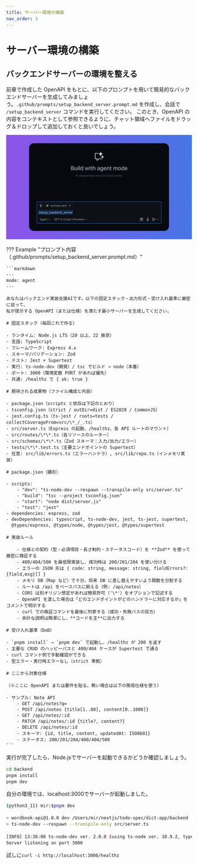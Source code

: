 ```yaml
---
title: サーバー環境の構築
nav_order: 3
---
```


# サーバー環境の構築

## バックエンドサーバーの環境を整える

前章で作成した OpenAPI をもとに、以下のプロンプトを用いて簡易的なバックエンドサーバーを生成してみましょう。`.github/prompts/setup_backend_server.prompt.md` を作成し、会話で `/setup_backend_server` コマンドを実行してください。
このとき、OpenAPI の内容をコンテキストとして参照できるように、チャット領域へファイルをドラッグ＆ドロップして追加しておくと良いでしょう。

![](../assets/img/be_prompt.png)

??? Example "プロンプト内容（.github/prompts/setup_backend_server.prompt.md）"

    ```markdown
    ---
    mode: agent
    ---

    あなたはバックエンド実装支援AIです。以下の固定スタック・出力形式・受け入れ基準に厳密に従って、
    私が提示する OpenAPI（または仕様）を満たす最小サーバーを生成してください。

    # 固定スタック（毎回これで作る）

    - ランタイム: Node.js LTS（20 以上、22 推奨）
    - 言語: TypeScript
    - フレームワーク: Express 4.x
    - スキーマ/バリデーション: Zod
    - テスト: Jest + Supertest
    - 実行: ts-node-dev（開発）/ tsc でビルド → node（本番）
    - ポート: 3000（環境変数 PORT があれば優先）
    - 共通: /healthz で { ok: true }

    # 期待される成果物（ファイル構成と内容）

    - package.json（scripts と依存は下記のとおり）
    - tsconfig.json（strict / outDir=dist / ES2020 / CommonJS）
    - jest.config.ts（ts-jest / roots=tests / collectCoverageFrom=src/\*_/_.ts）
    - src/server.ts（Express の起動、/healthz、各 API ルートのマウント）
    - src/routes/\*\*.ts（各リソースのルーター）
    - src/schemas/\*\*.ts（Zod スキーマ：入力/出力/エラー）
    - tests/\*\*.test.ts（主要エンドポイントの Supertest）
    - 任意: src/lib/errors.ts（エラーハンドラ）, src/lib/repo.ts（インメモリ実装）

    # package.json（雛形）

    - scripts:
        - "dev": "ts-node-dev --respawn --transpile-only src/server.ts"
        - "build": "tsc --project tsconfig.json"
        - "start": "node dist/server.js"
        - "test": "jest"
    - dependencies: express, zod
    - devDependencies: typescript, ts-node-dev, jest, ts-jest, supertest,
      @types/express, @types/node, @types/jest, @types/supertest

    # 実装ルール

        - 仕様との契約（型・必須項目・長さ制約・ステータスコード）を **Zod** を使って厳密に検証する
        - 400/404/500 を最低限実装し、成功時は 200/201/204 を使い分ける
        - エラーの JSON 形は { code: string, message: string, fieldErrors?: {field,msg}[] }
        - メモリ DB（Map など）で十分。将来 DB に差し替えやすいよう関数を分割する
        - ルートは /api をベースパスに揃える（例: /api/notes）
        - CORS は別オリジン想定があれば簡易許可（'\*'）をオプションで記述する
        - OpenAPI を渡した場合は「どのエンドポイントがどのハンドラーに対応するか」をコメントで明示する
        - curl での検証コマンドを最後に列挙する（成功・失敗パスの双方）
        - 余計な説明は簡潔にし、**コードを主**に出力する

    # 受け入れ基準（DoD）

    - `pnpm install` → `pnpm dev` で起動し、/healthz が 200 を返す
    - 主要な CRUD のハッピーパスと 400/404 ケースが Supertest で通る
    - curl コマンド例で手動確認ができる
    - 型エラー・実行時エラーなし（strict 準拠）

    # ここから対象仕様

    （※ここに OpenAPI または要件を貼る。無い場合は以下の簡易仕様を使う）

    - サンプル: Note API
        - GET /api/notes?q=
        - POST /api/notes {title[1..80], content[0..1000]}
        - GET /api/notes/:id
        - PATCH /api/notes/:id {title?, content?}
        - DELETE /api/notes/:id
        - スキーマ: {id, title, content, updatedAt: ISO8601}
        - ステータス: 200/201/204/400/404/500
    ```

実行が完了したら、Node.jsでサーバーを起動できるかどうか確認しましょう。

```bash
cd backend
pnpm install
pnpm dev
```

自分の環境では、localhost:3000でサーバーが起動しました。

```bash
(python3_11) mir:$pnpm dev

> wordbook-api@1.0.0 dev /Users/mir/nextjs/todo-spec/dict-app/backend
> ts-node-dev --respawn --transpile-only src/server.ts

[INFO] 13:36:00 ts-node-dev ver. 2.0.0 (using ts-node ver. 10.9.2, typescript ver. 5.9.3)
Server listening on port 3000
```

試しに`curl -i http://localhost:3000/healthz`
